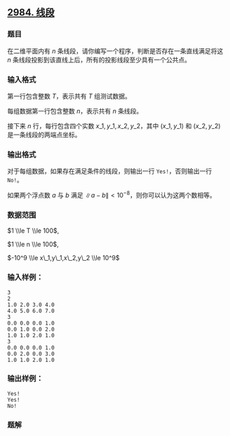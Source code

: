 ## [2984\. 线段](https://www.acwing.com/problem/content/2987/)

### 题目

在二维平面内有 $n$ 条线段，请你编写一个程序，判断是否存在一条直线满足将这 $n$ 条线段投影到该直线上后，所有的投影线段至少具有一个公共点。

### 输入格式

第一行包含整数 $T$，表示共有 $T$ 组测试数据。

每组数据第一行包含整数 $n$，表示共有 $n$ 条线段。

接下来 $n$ 行，每行包含四个实数 $x\_1,y\_1,x\_2,y\_2$，其中 $(x\_1,y\_1)$ 和 $(x\_2,y\_2)$ 是一条线段的两端点坐标。

### 输出格式

对于每组数据，如果存在满足条件的线段，则输出一行 `Yes!`，否则输出一行 `No!`。

如果两个浮点数 $a$ 与 $b$ 满足 $\|a-b\| < 10^{-8}$，则你可以认为这两个数相等。

### 数据范围

$1 \\le T \\le 100$,

$1 \\le n \\le 100$,

$-10^9 \\le x\_1,y\_1,x\_2,y\_2 \\le 10^9$

### 输入样例：

```
3
2
1.0 2.0 3.0 4.0
4.0 5.0 6.0 7.0
3
0.0 0.0 0.0 1.0
0.0 1.0 0.0 2.0
1.0 1.0 2.0 1.0
3
0.0 0.0 0.0 1.0
0.0 2.0 0.0 3.0
1.0 1.0 2.0 1.0
```

### 输出样例：

```
Yes!
Yes!
No!
```

### 题解

